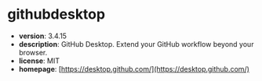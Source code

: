 # githubdesktop

- **version**: 3.4.15
- **description**: GitHub Desktop. Extend your GitHub workflow beyond your browser.
- **license**: MIT
- **homepage**: [https://desktop.github.com/](https://desktop.github.com/)

